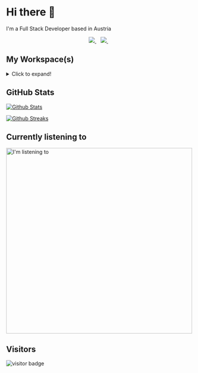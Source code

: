 # Hi there 👋

I'm a Full Stack Developer based in Austria

<p align='center'>
  <a href="https://www.linkedin.com/in/mario-murrent-872ab569/" target="_blank">
    <img src="https://img.shields.io/badge/linkedin-%230077B5.svg?&style=for-the-badge&logo=linkedin&logoColor=white" />
  </a>&nbsp;&nbsp;
  <a href="https://www.xing.com/profile/Mario_Murrent" target="_blank">
    <img src="https://img.shields.io/badge/xing-%23126567.svg?&style=for-the-badge&logo=xing&logoColor=white" />
  </a>&nbsp;&nbsp;
</p>

## My Workspace(s)

<details>
<summary>Click to expand!</summary>
<p align='center'>
  💻 MacBook Pro 2019<br/><br/>
  <img src="https://img.shields.io/badge/macbook%20pro-%230078D6.svg?&style=for-the-badge&logo=apple&logoColor=white" />
  <img src="https://img.shields.io/badge/intel-core%20i5%2010th-%230071C5.svg?&style=for-the-badge&logo=intel&logoColor=white" />
  <img src="https://img.shields.io/badge/RAM-64GB-%230071C5.svg?&style=for-the-badge&logoColor=white" />
  <img src="https://img.shields.io/badge/amd-Radeon%20Pro%205500M%201650-%23bd0000.svg?&style=for-the-badge&logo=amd&logoColor=white" />
</p>

<p align='center'>
  💻 Surface Book 2<br/><br/>
  <img src="https://img.shields.io/badge/windows-%230078D6.svg?&style=for-the-badge&logo=windows&logoColor=white" />
  <img src="https://img.shields.io/badge/intel-core%20i7%2017th-%230071C5.svg?&style=for-the-badge&logo=intel&logoColor=white" />
  <img src="https://img.shields.io/badge/RAM-16GB-%230071C5.svg?&style=for-the-badge&logoColor=white" />
  <img src="https://img.shields.io/badge/nvidia-gtx%201060-%2376B900.svg?&style=for-the-badge&logo=nvidia&logoColor=white" />
</p>
  
 <p align='center'>
  💻 Computer<br/><br/>
  <img src="https://img.shields.io/badge/windows-%230078D6.svg?&style=for-the-badge&logo=windows&logoColor=white" />
  <img src="https://img.shields.io/badge/intel-core%20i7%2017th-%230071C5.svg?&style=for-the-badge&logo=intel&logoColor=white" />
  <img src="https://img.shields.io/badge/RAM-64GB-%230071C5.svg?&style=for-the-badge&logoColor=white" />
  <img src="https://img.shields.io/badge/nvidia-gtx%201080TI-%2376B900.svg?&style=for-the-badge&logo=nvidia&logoColor=white" />
</p>
</details>
  
## GitHub Stats

[![Github Stats](https://github-readme-streak-stats.herokuapp.com/?user=mariomurrent-softwaresolutions&theme=solarized-dark)](https://github.com/mariomurrent-softwaresolutions)

[![Github Streaks](https://github-readme-stats.vercel.app/api?username=mariomurrent-softwaresolutions&theme=solarized-dark&show_icons=true&line_height=27&count_private=true)](https://github.com/mariomurrent-softwaresolutions)

## Currently listening to

[<img src="https://readme-spotify-status-mm-mariomurrent-softwaresolutions.vercel.app/api/run-spotify-status" alt="I'm listening to" width="500" />](https://github.com/mariomurrent-softwaresolutions)

## Visitors

![visitor badge](https://visitor-badge.glitch.me/badge?page_id=mariomurrent-softwaresolutions.visitor-badge)
